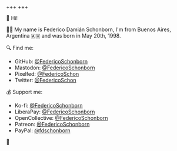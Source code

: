 +++
+++

<!-- markdownlint-disable MD041 -->

👋 Hi!

🙋‍♂️ My name is Federico Damián Schonborn, I'm from Buenos Aires, Argentina 🇦🇷 and was born in May 20th, 1998.

🔍 Find me:

- GitHub: [@FedericoSchonborn](https://github.com/FedericoSchonborn)
- Mastodon: [@FedericoSchonborn](https://mastodon.social/@FedericoSchonborn)
- Pixelfed: [@FedericoSchon](https://pixelfed.social/i/web/profile/452313118060737153)
- Twitter: [@FedericoSchon](https://twitter.com/FedericoSchon)

💰 Support me:

- Ko-fi: [@FedericoSchonborn](https://ko-fi.com/FedericoSchonborn)
- LiberaPay: [@FedericoSchonborn](https://liberapay.com/FedericoSchonborn)
- OpenCollective: [@FedericoSchonborn](https://opencollective.com/FedericoSchonborn)
- Patreon: [@FedericoSchonborn](https://patreon.com/FedericoSchonborn)
- PayPal: [@fdschonborn](https://paypal.me/fdschonborn)

🦀
